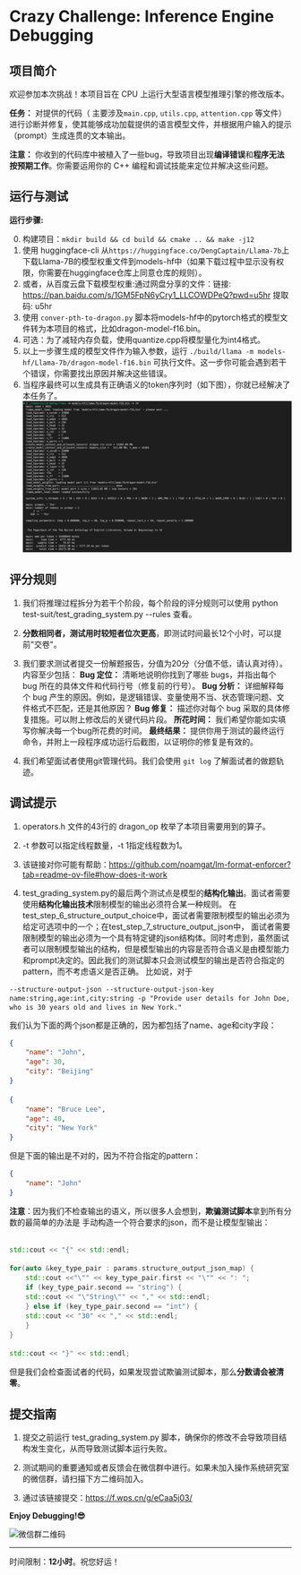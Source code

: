 # Crazy Challenge: Inference Engine Debugging

## 项目简介

欢迎参加本次挑战！本项目旨在 CPU 上运行大型语言模型推理引擎的修改版本。

**任务：** 对提供的代码（ 主要涉及`main.cpp`, `utils.cpp`, `attention.cpp` 等文件）进行诊断并修复，使其能够成功加载提供的语言模型文件，并根据用户输入的提示（prompt）生成连贯的文本输出。

**注意：** 你收到的代码库中被植入了一些bug，导致项目出现**编译错误**和**程序无法按预期工作**。你需要运用你的 C++ 编程和调试技能来定位并解决这些问题。

## 运行与测试

**运行步骤:**

0. 构建项目：`mkdir build && cd build && cmake .. && make -j12`
1. 使用 huggingface-cli 从`https://huggingface.co/DengCaptain/Llama-7b`上下载Llama-7B的模型权重文件到models-hf中（如果下载过程中显示没有权限，你需要在huggingface仓库上同意仓库的规则）。
2. 或者，从百度云盘下载模型权重:通过网盘分享的文件：链接: https://pan.baidu.com/s/1GM5FpN6yCry1_LLCOWDPeQ?pwd=u5hr 提取码: u5hr
3. 使用 `conver-pth-to-dragon.py` 脚本将models-hf中的pytorch格式的模型文件转为本项目的格式，比如dragon-model-f16.bin。
4. 可选：为了减轻内存负载，使用quantize.cpp将模型量化为int4格式。
5. 以上一步骤生成的模型文件作为输入参数，运行 `./build/llama -m models-hf/Llama-7b/dragon-model-f16.bin` 可执行文件。这一步你可能会遇到若干个错误，你需要找出原因并解决这些错误。
6. 当程序最终可以生成具有正确语义的token序列时（如下图），你就已经解决了本任务了。
![最后运行结果展示](figs/result.png)


## 评分规则

1. 我们将推理过程拆分为若干个阶段，每个阶段的评分规则可以使用 python test-suit/test_grading_system.py --rules 查看。

2. **分数相同者，测试用时较短者位次更高**，即测试时间最长12个小时，可以提前"交卷"。

3. 我们要求测试者提交一份解题报告，分值为20分（分值不低，请认真对待）。内容至少包括：
**Bug 定位：** 清晰地说明你找到了哪些 bugs，并指出每个 bug 所在的具体文件和代码行号（修复前的行号）。
**Bug 分析：** 详细解释每个 bug 产生的原因。例如，是逻辑错误、变量使用不当、状态管理问题、文件格式不匹配，还是其他原因？
**Bug 修复：** 描述你对每个 bug 采取的具体修复措施。可以附上修改后的关键代码片段。
**所花时间：** 我们希望你能如实填写你解决每一个bug所花费的时间。
**最终结果：** 提供你用于测试的最终运行命令，并附上一段程序成功运行后截图，以证明你的修复是有效的。

4. 我们希望面试者使用git管理代码。我们会使用 `git log` 了解面试者的做题轨迹。


## 调试提示

1. operators.h 文件的43行的 dragon_op 枚举了本项目需要用到的算子。

2. -t 参数可以指定线程数量，-t 1指定线程数为1。

3. 该链接对你可能有帮助：https://github.com/noamgat/lm-format-enforcer?tab=readme-ov-file#how-does-it-work

4. test_grading_system.py的最后两个测试点是模型的**结构化输出**。面试者需要使用**结构化输出技术**限制模型的输出必须符合某一种规则。
在test_step_6_structure_output_choice中，面试者需要限制模型的输出必须为给定可选项中的一个；在test_step_7_structure_output_json中，
面试者需要限制模型的输出必须为一个具有特定键的json结构体。同时考虑到，虽然面试者可以限制模型输出的结构，但是模型输出的内容是否符合语义是由模型能力
和prompt决定的。因此我们的测试脚本只会测试模型的输出是否符合指定的pattern，而不考虑语义是否正确。
比如说，对于

```shell
--structure-output-json --structure-output-json-key name:string,age:int,city:string -p "Provide user details for John Doe, who is 30 years old and lives in New York."
```

我们认为下面的两个json都是正确的，因为都包括了name、age和city字段：
```json
{
    "name": "John",
    "age": 30,
    "city": "Beijing"
}

{
    "name": "Bruce Lee",
    "age": 40,
    "city": "New York"
}
```

但是下面的输出是不对的，因为不符合指定的pattern：
```json
{
    "name": "John"
}
```

**注意**：因为我们不检查输出的语义，所以很多人会想到，**欺骗测试脚本**拿到所有分数的最简单的办法是
手动构造一个符合要求的json，而不是让模型型输出：

```C++

std::cout << "{" << std::endl;

for(auto &key_type_pair : params.structure_output_json_map) {
    std::cout <<"\"" << key_type_pair.first << "\"" << ": ";
    if (key_type_pair.second == "string") {
    std::cout << "\"String\"" << "," << std::endl;
    } else if (key_type_pair.second == "int") {
    std::cout << "30" << "," << std::endl;
    } 
}

std::cout << "}" << std::endl;

```

但是我们会检查面试者的代码，如果发现尝试欺骗测试脚本，那么**分数请会被清零**。


## 提交指南

1. 提交之前运行 test_grading_system.py 脚本，确保你的修改不会导致项目结构发生变化，从而导致测试脚本运行失败。

2. 测试期间的重要通知或者反馈会在微信群中进行。如果未加入操作系统研究室的微信群，请扫描下方二维码加入。

3. 通过该链接提交：https://f.wps.cn/g/eCaa5j03/

**Enjoy Debugging!😎**


![微信群二维码](figs/qr_code.JPG)

---

时间限制：**12小时**。祝您好运！
